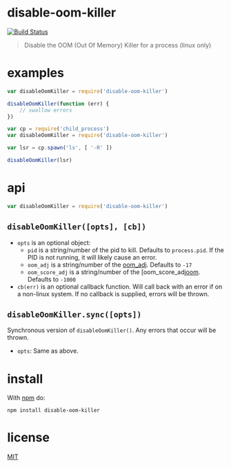 disable-oom-killer
==================

[![Build Status](https://travis-ci.org/ArtskydJ/disable-oom-killer.svg)](https://travis-ci.org/ArtskydJ/disable-oom-killer)

> Disable the OOM (Out Of Memory) Killer for a process (linux only)

# examples

```js
var disableOomKiller = require('disable-oom-killer')

disableOomKiller(function (err) {
	// swallow errors
})
```

```js
var cp = require('child_process')
var disableOomKiller = require('disable-oom-killer')

var lsr = cp.spawn('ls', [ '-R' ])

disableOomKiller(lsr)
```

# api

```js
var disableOomKiller = require('disable-oom-killer')
```

## `disableOomKiller([opts], [cb])`

- `opts` is an optional object:
	- `pid` is a string/number of the pid to kill. Defaults to `process.pid`. If the PID is not running, it will likely cause an error.
	- `oom_adj` is a string/number of the [oom_adj][oom]. Defaults to `-17`
	- `oom_score_adj` is a string/number of the [oom_score_adj[oom]. Defaults to `-1000`
- `cb(err)` is an optional callback function. Will call back with an error if on a non-linux system. If no callback is supplied, errors will be thrown.

## `disableOomKiller.sync([opts])`

Synchronous version of `disableOomKiller()`. Any errors that occur will be thrown.

- `opts`: Same as above.

# install

With [npm](http://nodejs.org/download) do:

	npm install disable-oom-killer

# license

[MIT](http://opensource.org/licenses/mit)


[oom]: http://www.psce.com/blog/kb/how-to-adjust-oom-score-for-a-process/
